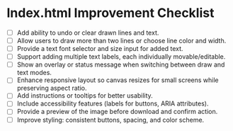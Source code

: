 # Index.html Improvement Checklist

- [ ] Add ability to undo or clear drawn lines and text.
- [ ] Allow users to draw more than two lines or choose line color and width.
- [ ] Provide a text font selector and size input for added text.
- [ ] Support adding multiple text labels, each individually movable/editable.
- [ ] Show an overlay or status message when switching between draw and text modes.
- [ ] Enhance responsive layout so canvas resizes for small screens while preserving aspect ratio.
- [ ] Add instructions or tooltips for better usability.
- [ ] Include accessibility features (labels for buttons, ARIA attributes).
- [ ] Provide a preview of the image before download and confirm action.
- [ ] Improve styling: consistent buttons, spacing, and color scheme.
